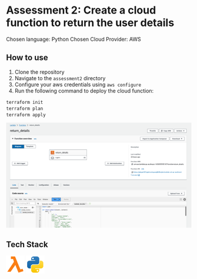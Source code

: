 # Assessment 2: Create a cloud function to return the user details

Chosen language: Python
Chosen Cloud Provider: AWS

## How to use
1. Clone the repository
2. Navigate to the `assessment2` directory
3. Configure your aws credentials using `aws configure`
4. Run the following command to deploy the cloud function:
```bash
terraform init
terraform plan
terraform apply
```

<code><img src="assets/terraform-lambdafn.png" alt="LambdaFn Screenshot" title="LambdaFn" /></code>

## Tech Stack
<code><img height="50" src="assets/awslambda-icon.svg" alt="AWSLambda" title="AWSLambda" /></code>
<code><img height="50" src="assets/python-icon.svg" alt="Python" title="Python" /></code>

